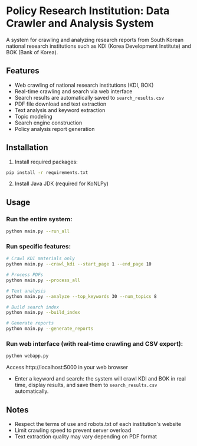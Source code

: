# Policy Research Institution: Data Crawler and Analysis System

A system for crawling and analyzing research reports from South Korean national research institutions such as KDI (Korea Development Institute) and BOK (Bank of Korea).

## Features

- Web crawling of national research institutions (KDI, BOK)
- Real-time crawling and search via web interface
- Search results are automatically saved to `search_results.csv`
- PDF file download and text extraction
- Text analysis and keyword extraction
- Topic modeling
- Search engine construction
- Policy analysis report generation

## Installation

1. Install required packages:
```bash
pip install -r requirements.txt
```

2. Install Java JDK (required for KoNLPy)

## Usage

### Run the entire system:
```bash
python main.py --run_all
```

### Run specific features:
```bash
# Crawl KDI materials only
python main.py --crawl_kdi --start_page 1 --end_page 10

# Process PDFs
python main.py --process_all

# Text analysis
python main.py --analyze --top_keywords 30 --num_topics 8

# Build search index
python main.py --build_index

# Generate reports
python main.py --generate_reports
```

### Run web interface (with real-time crawling and CSV export):
```bash
python webapp.py
```
Access http://localhost:5000 in your web browser

- Enter a keyword and search: the system will crawl KDI and BOK in real time, display results, and save them to `search_results.csv` automatically.

## Notes

- Respect the terms of use and robots.txt of each institution's website
- Limit crawling speed to prevent server overload
- Text extraction quality may vary depending on PDF format
